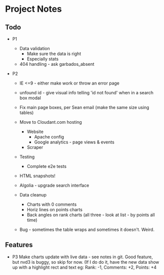 # Project Notes

## Todo
* P1
    * Data validation
        * Make sure the data is right
        * Especially stats
    * 404 handling - ask garbados_absent




* P2
    * IE <=9 - either make work or throw an error page
    * unfound id - give visual info telling 'id not found' when in a search box modal
    * Fix main page boxes, per Sean email (make the same size using tables)
    * Move to Cloudant.com hosting
        * Website
            * Apache config
            * Google analytics - page views & events
        * Scraper

    * Testing
        * Complete e2e tests
    * HTML snapshots!
    * Algolia - upgrade search interface


    * Data cleanup
        * Charts with 0 comments
        * Horiz lines on points charts
        * Back angles on rank charts (all three - look at list - by points all time)
    * Bug - sometimes the table wraps and sometimes it doesn't. Weird.





## Features
* P3 Make charts update with live data - see notes in git. Good feature, but nvd3 is buggy, so skip for now.  (If I do do it, have the new data show up with a highlight rect and text eg: Rank: -1, Comments: +2, Points: +4
